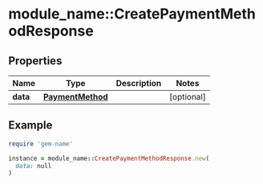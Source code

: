 # module_name::CreatePaymentMethodResponse

## Properties

| Name | Type | Description | Notes |
| ---- | ---- | ----------- | ----- |
| **data** | [**PaymentMethod**](PaymentMethod.md) |  | [optional] |

## Example

```ruby
require 'gem-name'

instance = module_name::CreatePaymentMethodResponse.new(
  data: null
)
```

